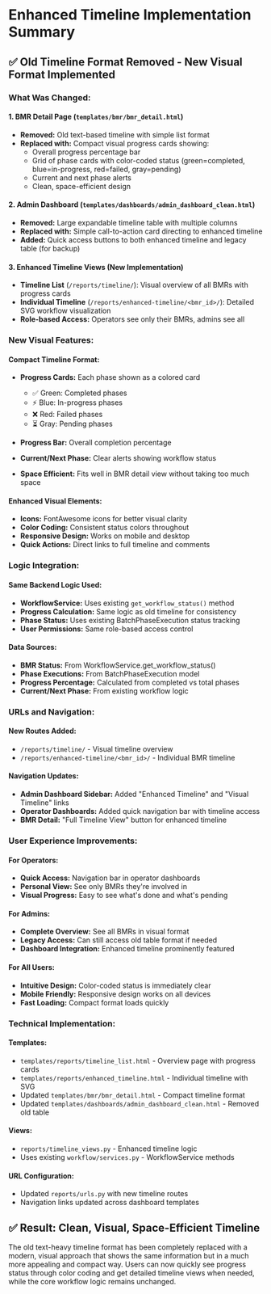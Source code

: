 # Enhanced Timeline Implementation Summary

## ✅ **Old Timeline Format Removed - New Visual Format Implemented**

### **What Was Changed:**

#### 1. **BMR Detail Page** (`templates/bmr/bmr_detail.html`)
- **Removed:** Old text-based timeline with simple list format
- **Replaced with:** Compact visual progress cards showing:
  - Overall progress percentage bar
  - Grid of phase cards with color-coded status (green=completed, blue=in-progress, red=failed, gray=pending)
  - Current and next phase alerts
  - Clean, space-efficient design

#### 2. **Admin Dashboard** (`templates/dashboards/admin_dashboard_clean.html`)
- **Removed:** Large expandable timeline table with multiple columns
- **Replaced with:** Simple call-to-action card directing to enhanced timeline
- **Added:** Quick access buttons to both enhanced timeline and legacy table (for backup)

#### 3. **Enhanced Timeline Views** (New Implementation)
- **Timeline List** (`/reports/timeline/`): Visual overview of all BMRs with progress cards
- **Individual Timeline** (`/reports/enhanced-timeline/<bmr_id>/`): Detailed SVG workflow visualization
- **Role-based Access:** Operators see only their BMRs, admins see all

### **New Visual Features:**

#### **Compact Timeline Format:**
- **Progress Cards:** Each phase shown as a colored card
  - ✅ Green: Completed phases
  - ⚡ Blue: In-progress phases  
  - ❌ Red: Failed phases
  - ⏳ Gray: Pending phases

- **Progress Bar:** Overall completion percentage
- **Current/Next Phase:** Clear alerts showing workflow status
- **Space Efficient:** Fits well in BMR detail view without taking too much space

#### **Enhanced Visual Elements:**
- **Icons:** FontAwesome icons for better visual clarity
- **Color Coding:** Consistent status colors throughout
- **Responsive Design:** Works on mobile and desktop
- **Quick Actions:** Direct links to full timeline and comments

### **Logic Integration:**

#### **Same Backend Logic Used:**
- **WorkflowService:** Uses existing `get_workflow_status()` method
- **Progress Calculation:** Same logic as old timeline for consistency
- **Phase Status:** Uses existing BatchPhaseExecution status tracking
- **User Permissions:** Same role-based access control

#### **Data Sources:**
- **BMR Status:** From WorkflowService.get_workflow_status()
- **Phase Executions:** From BatchPhaseExecution model
- **Progress Percentage:** Calculated from completed vs total phases
- **Current/Next Phase:** From existing workflow logic

### **URLs and Navigation:**

#### **New Routes Added:**
- `/reports/timeline/` - Visual timeline overview
- `/reports/enhanced-timeline/<bmr_id>/` - Individual BMR timeline

#### **Navigation Updates:**
- **Admin Dashboard Sidebar:** Added "Enhanced Timeline" and "Visual Timeline" links
- **Operator Dashboards:** Added quick navigation bar with timeline access
- **BMR Detail:** "Full Timeline View" button for enhanced timeline

### **User Experience Improvements:**

#### **For Operators:**
- **Quick Access:** Navigation bar in operator dashboards
- **Personal View:** See only BMRs they're involved in
- **Visual Progress:** Easy to see what's done and what's pending

#### **For Admins:**
- **Complete Overview:** See all BMRs in visual format
- **Legacy Access:** Can still access old table format if needed
- **Dashboard Integration:** Enhanced timeline prominently featured

#### **For All Users:**
- **Intuitive Design:** Color-coded status is immediately clear
- **Mobile Friendly:** Responsive design works on all devices
- **Fast Loading:** Compact format loads quickly

### **Technical Implementation:**

#### **Templates:**
- `templates/reports/timeline_list.html` - Overview page with progress cards
- `templates/reports/enhanced_timeline.html` - Individual timeline with SVG
- Updated `templates/bmr/bmr_detail.html` - Compact timeline format
- Updated `templates/dashboards/admin_dashboard_clean.html` - Removed old table

#### **Views:**
- `reports/timeline_views.py` - Enhanced timeline logic
- Uses existing `workflow/services.py` - WorkflowService methods

#### **URL Configuration:**
- Updated `reports/urls.py` with new timeline routes
- Navigation links updated across dashboard templates

## ✅ **Result: Clean, Visual, Space-Efficient Timeline**

The old text-heavy timeline format has been completely replaced with a modern, visual approach that shows the same information but in a much more appealing and compact way. Users can now quickly see progress status through color coding and get detailed timeline views when needed, while the core workflow logic remains unchanged.
